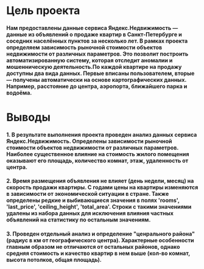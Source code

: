 # Цель проекта

#### Нам предоставлены данные сервиса Яндекс.Недвижимость — данные из объявлений о продаже квартир в Санкт-Петербурге и соседних населённых пунктов за несколько лет. В рамках проекта определяем зависимость рыночной стоимости объектов недвижимости от различных параметров. Это позволит построить автоматизированную систему, которая отследит аномалии и мошенническую деятельность.По каждой квартире на продажу доступны два вида данных. Первые вписаны пользователем, вторые — получены автоматически на основе картографических данных. Например, расстояние до центра, аэропорта, ближайшего парка и водоёма.

# Выводы

#### 1. В результате выполнения проекта проведен анализ данных сервиса Яндекс.Недвижимость.  Определены зависимости рыночной стоимости объектов недвижимости от различных параметров. Наиболее существенное влияние на стоимость жилого помещения оказывают его площадь, количество комнат, этаж, удаленность от центра. 
#### 2. Время размещения объявления не влияет (день недели, месяц) на скорость продажи квартиры. С годами цены на квартиры изменяются в зависимости от экономической ситуации в стране. Также определены редкие и выбивающиеся значения в полях 'rooms', 'last_price', 'ceiling_height', 'total_area'. Строки с такими значениями удалены из набора данных для исключения влияния частных объявлений на статистику по остальным значениям. 
#### 3. Проведен отдельный анализ и определение "ценрального района" (радиус в км от географического центра). Характерные особенности главным образом не отличаются от остальных районов, однако средняя стоимость и качество квартир в нем выше (кол-во комнат, высота потолков, общая площадь).
